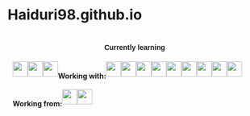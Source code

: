 # Haiduri98.github.io

<head>
    <link
            href="https://fonts.googleapis.com/css?family=DM Sans" rel="stylesheet" />
</head>
<body>
    <h4
            align="center"
            style="
        font-family: 'DM Sans', sans-serif;
        margin: 40px auto 10px auto;
        width: fit-content;
      "
    >
        Currently learning
    </h4>
    <div id="grey-line"></div>
    <div
            id="badges"
            align="center"
            style="
        padding: 10px;
        display: flex;
        flex-wrap: wrap;
      "
    >
        <img
                style="height: 30px"
                src="https://img.shields.io/badge/.NET-5C2D91?style=for-the-badge&logo=.net&logoColor=white"/>
        <img
                style="height: 30px"
                src="https://img.shields.io/badge/Microsoft_Azure-0089D6?style=for-the-badge&logo=microsoft-azure&logoColor=white"/>
        <img
                style="height: 30px"
                src="https://img.shields.io/badge/Angular-D60000?style=for-the-badge&logo=angular&logoColor=white"/>
        <h4>Working with: </h4>
        <img
                style="height: 30px"
                src="https://img.shields.io/badge/Java-ED8B00?style=for-the-badge&logo=java&logoColor=white"/>
        <img
                style="height: 30px"
                src="https://img.shields.io/badge/C%23-239120?style=for-the-badge&logo=c-sharp&logoColor=white"/>
        <img
                style="height: 30px"
                src="https://img.shields.io/badge/Python-3776AB?style=for-the-badge&logo=python&logoColor=white"/>
        <img
                style="height: 30px"
                src="https://img.shields.io/badge/JavaScript-F7DF1E?style=for-the-badge&logo=javascript&logoColor=black"/>
        <img
                style="height: 30px"
                src="https://img.shields.io/badge/TypeScript-007ACC?style=for-the-badge&logo=typescript&logoColor=white"/>
        <img
                style="height: 30px"
                src="https://img.shields.io/badge/PostgreSQL-316192?style=for-the-badge&logo=postgresql&logoColor=white"/>
        <img
                style="height: 30px"
                src="https://img.shields.io/badge/SQLite-07405E?style=for-the-badge&logo=sqlite&logoColor=white"/>
        <img
                style="height: 30px"
                src="https://img.shields.io/badge/-Docker-black?style=for-the-badge&amp;logo=docker"
        />
        <img
                style="height: 30px"
                src="https://img.shields.io/badge/-Git-black?style=for-the-badge&amp;logo=git"
        />
        <h4>Working from:</h4>
        <img
                style="height: 30px"
                src="https://img.shields.io/badge/Linux-FCC624?style=for-the-badge&logo=linux&logoColor=black"/>
        <img
                style="height: 30px"
                src="https://img.shields.io/badge/Windows-0078D6?style=for-the-badge&logo=windows&logoColor=white"/>
    </div>
</body>
